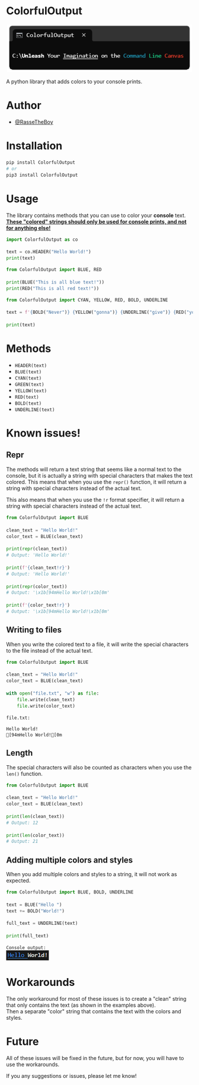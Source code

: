ColorfulOutput
=============

<p align="center">
    <img src="https://github.com/RasseTheBoy/ColorfulOutput/blob/main/Images/Logo/ColorfulOutputLogo.png" width=500>
</p>

A python library that adds colors to your console prints.

# Author

- [@RasseTheBoy](https://github.com/RasseTheBoy)

# Installation

```bash
pip install ColorfulOutput
# or
pip3 install ColorfulOutput
```

# Usage

The library contains methods that you can use to color your **console** text.  
[**These "colored" strings should only be used for console prints, and not for anything else!**](#known-issues)

```python
import ColorfulOutput as co

text = co.HEADER("Hello World!")
print(text)
```

```python
from ColorfulOutput import BLUE, RED

print(BLUE("This is all blue text!"))
print(RED("This is all red text!"))
```

```python
from ColorfulOutput import CYAN, YELLOW, RED, BOLD, UNDERLINE

text = f'{BOLD("Never")} {YELLOW("gonna")} {UNDERLINE("give")} {RED("you")} {CYAN("up")}!'

print(text)
```

# Methods

- `HEADER(text)`
- `BLUE(text)`
- `CYAN(text)`
- `GREEN(text)`
- `YELLOW(text)`
- `RED(text)`
- `BOLD(text)`
- `UNDERLINE(text)`

# Known issues!

## Repr

The methods will return a text string that seems like a normal text to the console, but it is actually a string with special characters that makes the text colored. This means that when you use the `repr()` function, it will return a string with special characters instead of the actual text.

This also means that when you use the `!r` format specifier, it will return a string with special characters instead of the actual text.

```python
from ColorfulOutput import BLUE

clean_text = "Hello World!"
color_text = BLUE(clean_text)

print(repr(clean_text))
# Output: 'Hello World!'

print(f'{clean_text!r}')
# Output: 'Hello World!'

print(repr(color_text))
# Output: '\x1b[94mHello World!\x1b[0m'

print(f'{color_text!r}')
# Output: '\x1b[94mHello World!\x1b[0m'
```

## Writing to files

When you write the colored text to a file, it will write the special characters to the file instead of the actual text.

```python
from ColorfulOutput import BLUE

clean_text = "Hello World!"
color_text = BLUE(clean_text)

with open("file.txt", "w") as file:
    file.write(clean_text)
    file.write(color_text)
```

`file.txt:`
```
Hello World!
[94mHello World![0m
```

## Length

The special characters will also be counted as characters when you use the `len()` function.

```python
from ColorfulOutput import BLUE

clean_text = "Hello World!"
color_text = BLUE(clean_text)

print(len(clean_text))
# Output: 12

print(len(color_text))
# Output: 21
```

## Adding multiple colors and styles

When you add multiple colors and styles to a string, it will not work as expected.

```python
from ColorfulOutput import BLUE, BOLD, UNDERLINE

text = BLUE("Hello ")
text += BOLD("World!")

full_text = UNDERLINE(text)

print(full_text)
```

`Console output:`  
![Console output](https://github.com/RasseTheBoy/ColorfulOutput/blob/main/Images/Other/invalid_output.png)


# Workarounds

The only workaround for most of these issues is to create a "clean" string that only contains the text (as shown in the examples above).  
Then a separate "color" string that contains the text with the colors and styles.

# Future

All of these issues will be fixed in the future, but for now, you will have to use the workarounds.

If you any suggestions or issues, please let me know!
